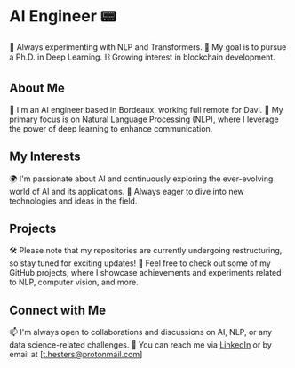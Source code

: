 # AI Engineer 📟

🔭 Always experimenting with NLP and Transformers.
🌱 My goal is to pursue a Ph.D. in Deep Learning.
⛓ Growing interest in blockchain development.

## About Me

🚀 I'm an AI engineer based in Bordeaux, working full remote for Davi.
💬 My primary focus is on Natural Language Processing (NLP), where I leverage the power of deep learning to enhance communication.

## My Interests

🌍 I'm passionate about AI and continuously exploring the ever-evolving world of AI and its applications.
🤖 Always eager to dive into new technologies and ideas in the field.

## Projects

🛠️ Please note that my repositories are currently undergoing restructuring, so stay tuned for exciting updates!
👀 Feel free to check out some of my GitHub projects, where I showcase achievements and experiments related to NLP, computer vision, and more.

## Connect with Me

📫 I'm always open to collaborations and discussions on AI, NLP, or any data science-related challenges.
📧 You can reach me via [LinkedIn](https://www.linkedin.com/in/théophile-hesters-8021481a7/) or by email at [t.hesters@protonmail.com]
